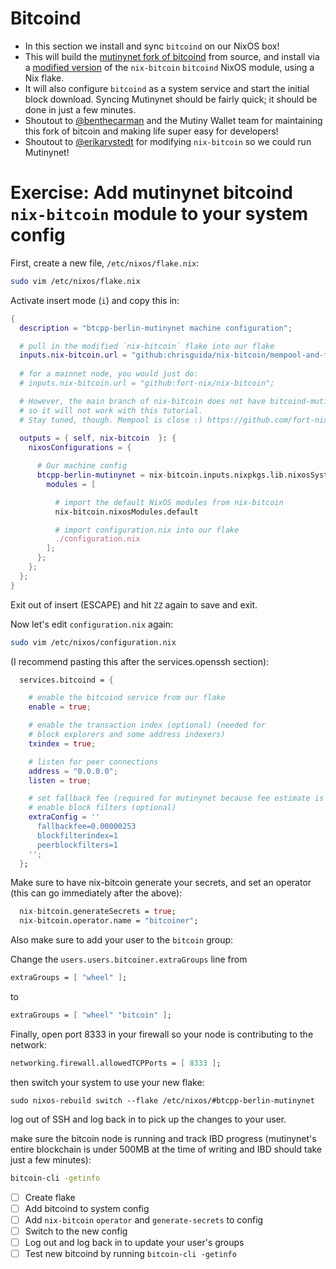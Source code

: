 # Bitcoind

- In this section we install and sync `bitcoind` on our NixOS box!
- This will build the [mutinynet fork of bitcoind](https://github.com/benthecarman/bitcoin/tree/configure-signet-blockitme) from source, and install via a [modified version](https://github.com/fort-nix/nix-bitcoin/commit/e177c2eb4895c152df7baabb892a9a401daa582c) of the `nix-bitcoin` `bitcoind` NixOS module, using a Nix flake.
- It will also configure `bitcoind` as a system service and start the initial block download. Syncing Mutinynet should be fairly quick; it should be done in just a few minutes.
- Shoutout to [@benthecarman](https://github.com/benthecarman/) and the Mutiny Wallet team for maintaining this fork of bitcoin and making life super easy for developers!
- Shoutout to [@erikarvstedt](https://github.com/erikarvstedt/) for modifying `nix-bitcoin` so we could run Mutinynet!

# Exercise: Add mutinynet bitcoind `nix-bitcoin` module to your system config

First, create a new file, `/etc/nixos/flake.nix`:

```sh
sudo vim /etc/nixos/flake.nix
```

Activate insert mode (`i`) and copy this in:

```nix
{
  description = "btcpp-berlin-mutinynet machine configuration";

  # pull in the modified `nix-bitcoin` flake into our flake
  inputs.nix-bitcoin.url = "github:chrisguida/nix-bitcoin/mempool-and-fix-no-feerate";
  
  # for a mainnet node, you would just do:
  # inputs.nix-bitcoin.url = "github:fort-nix/nix-bitcoin";

  # However, the main branch of nix-bitcoin does not have bitcoind-mutinynet, nor mempool,
  # so it will not work with this tutorial.
  # Stay tuned, though. Mempool is close :) https://github.com/fort-nix/nix-bitcoin/pull/505
  
  outputs = { self, nix-bitcoin  }: {
    nixosConfigurations = {

      # Our machine config
      btcpp-berlin-mutinynet = nix-bitcoin.inputs.nixpkgs.lib.nixosSystem {
        modules = [

          # import the default NixOS modules from nix-bitcoin
          nix-bitcoin.nixosModules.default

          # import configuration.nix into our flake
          ./configuration.nix
        ];
      };
    };
  };
}
```

Exit out of insert (ESCAPE) and hit `ZZ` again to save and exit.

Now let's edit `configuration.nix` again:

```sh
sudo vim /etc/nixos/configuration.nix
```
(I recommend pasting this after the services.openssh section):

```nix
  services.bitcoind = {

    # enable the bitcoind service from our flake
    enable = true;

    # enable the transaction index (optional) (needed for 
    # block explorers and some address indexers)
    txindex = true;

    # listen for peer connections
    address = "0.0.0.0";
    listen = true;

    # set fallback fee (required for mutinynet because fee estimate is always 0)
    # enable block filters (optional)
    extraConfig = ''
      fallbackfee=0.00000253
      blockfilterindex=1
      peerblockfilters=1
    '';
  };
```

Make sure to have nix-bitcoin generate your secrets, and set an operator (this can go immediately after the above):

```nix
  nix-bitcoin.generateSecrets = true;
  nix-bitcoin.operator.name = "bitcoiner";
```

Also make sure to add your user to the `bitcoin` group:

Change the `users.users.bitcoiner.extraGroups` line from

```nix
extraGroups = [ "wheel" ];
```

to


```nix
extraGroups = [ "wheel" "bitcoin" ];
```

Finally, open port 8333 in your firewall so your node is contributing to the network:
```nix
networking.firewall.allowedTCPPorts = [ 8333 ];
```

then switch your system to use your new flake:

```
sudo nixos-rebuild switch --flake /etc/nixos/#btcpp-berlin-mutinynet
```

log out of SSH and log back in to pick up the changes to your user.

make sure the bitcoin node is running and track IBD progress (mutinynet's entire blockchain is under 500MB at the time of writing and IBD should take just a few minutes):

```sh
bitcoin-cli -getinfo
```

- [ ] Create flake
- [ ] Add bitcoind to system config
- [ ] Add `nix-bitcoin` `operator` and `generate-secrets` to config
- [ ] Switch to the new config
- [ ] Log out and log back in to update your user's groups
- [ ] Test new bitcoind by running `bitcoin-cli -getinfo`
